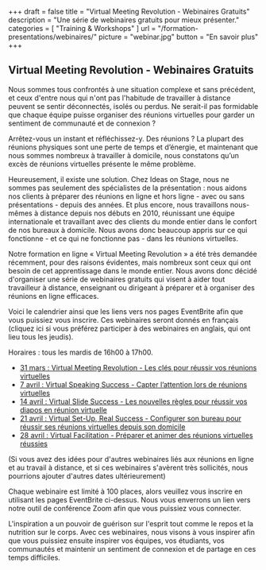 +++
draft 			= false
title 			= "Virtual Meeting Revolution - Webinaires Gratuits"
description		= "Une série de webinaires gratuits pour mieux présenter."
categories		= [ "Training & Workshops" ]
url 				= "/formation-presentations/webinaires/"
picture			= "webinar.jpg"
button			= "En savoir plus"
+++

## Virtual Meeting Revolution - Webinaires Gratuits

Nous sommes tous confrontés à une situation complexe et sans précédent, et ceux d'entre nous qui n'ont pas l'habitude de travailler à distance peuvent se sentir déconnectés, isolés ou perdus. Ne serait-il pas formidable que chaque équipe puisse organiser des réunions virtuelles pour garder un sentiment de communauté et de connexion ?

Arrêtez-vous un instant et réfléchissez-y. Des réunions ? La plupart des réunions physiques sont une perte de temps et d’énergie, et maintenant que nous sommes nombreux à travailler à domicile, nous constatons qu’un excès de réunions virtuelles présente le même problème.

Heureusement, il existe une solution. Chez Ideas on Stage, nous ne sommes pas seulement des spécialistes de la présentation : nous aidons nos clients à préparer des réunions en ligne et hors ligne - avec ou sans présentations - depuis des années. Et plus encore, nous travaillons nous-mêmes à distance depuis nos débuts en 2010, réunissant une équipe internationale et travaillant avec des clients du monde entier dans le confort de nos bureaux à domicile. Nous avons donc beaucoup appris sur ce qui fonctionne - et ce qui ne fonctionne pas - dans les réunions virtuelles.

Notre formation en ligne « Virtual Meeting Revolution » a été très demandée récemment, pour des raisons évidentes, mais nombreux sont ceux qui ont besoin de cet apprentissage dans le monde entier. Nous avons donc décidé d'organiser une série de webinaires gratuits qui visent à aider tout travailleur à distance, enseignant ou dirigeant à préparer et à organiser des réunions en ligne efficaces.

Voici le calendrier ainsi que les liens vers nos pages EventBrite afin que vous puissiez vous inscrire. Ces webinaires seront donnés en français (cliquez ici si vous préférez participer à des webinaires en anglais, qui ont lieu tous les jeudis).

Horaires : tous les mardis de 16h00 à 17h00.

* [31 mars : Virtual Meeting Revolution - Les clés pour réussir vos réunions virtuelles](https://www.eventbrite.fr/e/inscription-virtual-meeting-revolution-les-cles-pour-reussir-vos-reunions-virtuelles-webinaire-gratuit-100780934488)
* [7 avril : Virtual Speaking Success - Capter l’attention lors de réunions virtuelles](https://www.eventbrite.fr/e/inscription-virtual-speaking-success-capter-lattention-lors-de-reunions-virtuelles-webinaire-gratuit-100931912066)
* [14 avril : Virtual Slide Success - Les nouvelles règles pour réussir vos diapos en réunion virtuelle](https://www.eventbrite.fr/e/inscription-virtual-slide-success-les-nouvelles-regles-pour-reussir-vos-diapos-en-reunion-virtuelle-webinaire-100932774646)
* [21 avril : Virtual Set-Up, Real Success - Configurer son bureau pour réussir ses réunions virtuelles depuis son domicile](https://www.eventbrite.fr/e/inscription-virtual-set-up-real-success-configurer-son-bureau-pour-les-reunions-virtuelles-a-domicile-webinaire-100933292194)
* [28 avril : Virtual Facilitation - Préparer et animer des réunions virtuelles réussies](https://www.eventbrite.fr/e/inscription-virtual-facilitation-preparer-et-animer-des-reunions-virtuelles-reussies-webinaire-gratuit-100933442644)

(Si vous avez des idées pour d'autres webinaires liés aux réunions en ligne et au travail à distance, et si ces webinaires s'avèrent très sollicités, nous pourrions ajouter d'autres dates ultérieurement)

Chaque webinaire est limité à 100 places, alors veuillez vous inscrire en utilisant les pages EventBrite ci-dessus. Nous vous enverrons un lien vers notre outil de conférence Zoom afin que vous puissiez vous connecter.

L'inspiration a un pouvoir de guérison sur l'esprit tout comme le repos et la nutrition sur le corps. Avec ces webinaires, nous visons à vous inspirer afin que vous puissiez ensuite inspirer vos équipes, vos étudiants, vos communautés et maintenir un sentiment de connexion et de partage en ces temps difficiles.
